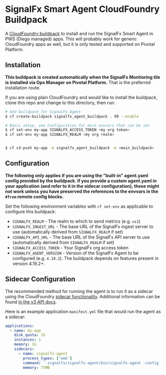# SignalFx Smart Agent CloudFoundry Buildpack

A [CloudFoundry buildpack](https://docs.pivotal.io/application-service/2-11/buildpacks/) to install
and run the SignalFx Smart Agent in PWS (Diego managed) apps.  This will
probably work for generic CloudFoundry apps as well, but it is only tested and
supported on Pivotal Platform.

## Installation

**This buildpack is created automatically when the SignalFx Montioring tile is
installed via Ops Manager on Pivotal Platform.**  That is the preferred
installation route.

If you are using plain CloudFoundry and would like to install the buildpack,
clone this repo and change to this directory, then run:

```sh
# Add buildpack for SignalFx Agent
$ cf create-buildpack signalfx_agent_buildpack . 99 --enable
```

```sh
# Basic setup, see Configuration for more envvars that can be set
$ cf set-env my-app SIGNALFX_ACCESS_TOKEN <my org token>
$ cf set-env my-app SIGNALFX_REALM <my org realm>


$ cf v3-push my-app -b signalfx_agent_buildpack -b <main_buildpack>
```

## Configuration

**The following only applies if you are using the "built-in" agent.yaml config
provided by the buildpack.  If you provide a custom agent.yaml in your
application (and refer to it in the sidecar configuration), these might not
work unless you have preserved the references to the envvars in the `#from`
remote config blocks.**

Set the following environment variables with `cf set-env` as applicable to configure this buildpack:

 - `SIGNALFX_REALM` - The realm to which to send metrics (e.g. `us1`)
 - `SIGNALFX_INGEST_URL` - The base URL of the SignalFx ingest server to use (automatically derived from `SIGNALFX_REALM` if set)
 - `SIGNALFX_API_URL` - The base URL of the SignalFx API server to use (automatically derived from `SIGNALFX_REALM` if set)
 - `SIGNALFX_ACCESS_TOKEN` - Your SignalFx org access token
 - `SIGNALFX_AGENT_VERSION` - Version of the SignalFx Agent to be configured
   (e.g. `4.19.2`). The buildpack depends on features present in version
   4.19.2+.


## Sidecar Configuration

The recommended method for running the agent is to run it as a sidecar using
the CloudFoundry [sidecar
functionality](https://docs.cloudfoundry.org/devguide/sidecars.html).
Additional information can be found [in the v3 API
docs](http://v3-apidocs.cloudfoundry.org/version/release-candidate/#sidecars).

Here is an example application `manifest.yml` file that would run the agent as
a sidecar:

```yaml
applications:
  - name: my-app
    disk_quota: 1G
    instances: 1
    memory: 1G
    sidecars:
      - name: signalfx-agent
        process_types: ['web']
        command: '.signalfx/signalfx-agent/bin/signalfx-agent -config .signalfx/etc/agent.yaml'
        memory: 75MB
```

